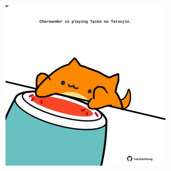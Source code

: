 <!-- built at 08/11/2023, 10:00:40 UTC -->
<p align="center">
  <img width="500" height="500" src="./ReadmeImage.svg">
</p>
